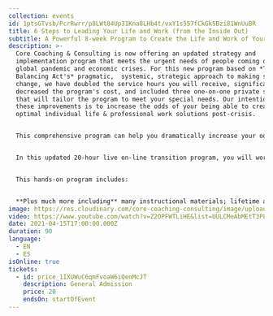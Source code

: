 ```yaml
---
collection: events
id: 1ptsGTvsb/PcrRwrr/p8LWt84Up31Kna8LHb4t/vxY1s557fCkGkSBzi81WnUuBR
title: 6 Steps to Leading Your Life and Work (from the Inside Out)
subtitle: A Powerful 8-week Program to Create the Life and Work of Your Dreams
description: >-
  Core Coaching & Consulting is now offering an updated strategy and
  implementation program that meets the urgent needs of people coming out of the
  global pandemic and economic crises. For this new program based on *The
  Balancing Act's* pragmatic,  systemic, strategic approach to making successful
  change, we have doubled the service hours you will receive, significantly
  decreased the program's cost, and included three one-on-one private sessions
  that will tailor the program to meet your special needs. Our intention with
  these improvements is to increase the odds of your being able to create
  optimal individual life & professional work solutions post-crisis. 


  This comprehensive program can help you dramatically increase your odds of success if you: a) want to make big changes in your life or work, b) would like to explore the viability of starting your own business, c) want to become a more effective leader, or d) would like to rebalance your life and work when it is time to emerge into a new normal.


  In this updated 20-hour live on-line transition program, you will work with expert coaches (in life, career, and business) to generate these **PRACTICAL & IMMEDIATE RESULTS:** 


  This hands-on program includes:


  **Plus much more including** many instructional materials; lifetime access to the group's website portal where all resources are available.
image: https://res.cloudinary.com/core-coaching-consulting/image/upload/v1615059260/2_people_on_Mountain_summit_fojmga.jpg
video: https://www.youtube.com/watch?v=Z2OPFWTLiHE&list=UULCMeAbMEtT3P8es6rrT7Wg&index=2
date: 2021-04-15T17:00:00.000Z
duration: 90
language:
  - EN
  - ES
isOnline: true
tickets:
  - id: price_1IXUWuC6qmFvoaW6iQenMcJT
    description: General Admission
    price: 20
    endsOn: startOfEvent
---
```

